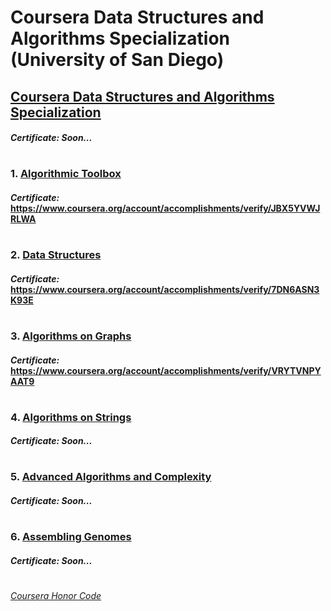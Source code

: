 # Coursera Data Structures and Algorithms Specialization (University of San Diego)


## [Coursera Data Structures and Algorithms Specialization](https://www.coursera.org/specializations/data-structures-algorithms)
####    *Certificate:* *Soon...*
#

### 1. [Algorithmic Toolbox](http://coursera.org/learn/algorithmic-toolbox/)

####    *Certificate:* https://www.coursera.org/account/accomplishments/verify/JBX5YVWJRLWA
#
### 2. [Data Structures](https://www.coursera.org/learn/data-structures)

####    *Certificate:* https://www.coursera.org/account/accomplishments/verify/7DN6ASN3K93E
#   
### 3. [Algorithms on Graphs](https://www.coursera.org/learn/algorithms-on-graphs)

####    *Certificate:* https://www.coursera.org/account/accomplishments/verify/VRYTVNPYAAT9
#   
### 4. [Algorithms on Strings](https://www.coursera.org/learn/algorithms-on-strings)

####    *Certificate:* *Soon...*
#
### 5. [Advanced Algorithms and Complexity](https://www.coursera.org/learn/advanced-algorithms-and-complexity)

####    *Certificate:* *Soon...*
#
### 6. [Assembling Genomes](https://www.coursera.org/learn/assembling-genomes)

####    *Certificate:* *Soon...*
#


[*Coursera Honor Code*](https://www.coursera.support/s/article/209818863-Coursera-Honor-Code?language=en_US)
